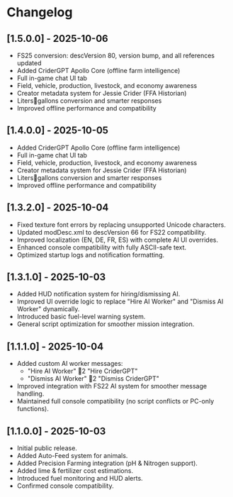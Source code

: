 # Changelog

## [1.5.0.0] - 2025-10-06
- FS25 conversion: descVersion 80, version bump, and all references updated
- Added CriderGPT Apollo Core (offline farm intelligence)
- Full in-game chat UI tab
- Field, vehicle, production, livestock, and economy awareness
- Creator metadata system for Jessie Crider (FFA Historian)
- Litersgallons conversion and smarter responses
- Improved offline performance and compatibility

## [1.4.0.0] - 2025-10-05
- Added CriderGPT Apollo Core (offline farm intelligence)
- Full in-game chat UI tab
- Field, vehicle, production, livestock, and economy awareness
- Creator metadata system for Jessie Crider (FFA Historian)
- Litersgallons conversion and smarter responses
- Improved offline performance and compatibility

## [1.3.2.0] - 2025-10-04
- Fixed texture font errors by replacing unsupported Unicode characters.
- Updated modDesc.xml to descVersion 66 for FS22 compatibility.
- Improved localization (EN, DE, FR, ES) with complete AI UI overrides.
- Enhanced console compatibility with fully ASCII-safe text.
- Optimized startup logs and notification formatting.

## [1.3.1.0] - 2025-10-03
- Added HUD notification system for hiring/dismissing AI.
- Improved UI override logic to replace "Hire AI Worker" and "Dismiss AI Worker" dynamically.
- Introduced basic fuel-level warning system.
- General script optimization for smoother mission integration.

## [1.1.1.0] - 2025-10-04
- Added custom AI worker messages:
  - "Hire AI Worker" 2 "Hire CriderGPT"
  - "Dismiss AI Worker" 2 "Dismiss CriderGPT"
- Improved integration with FS22 AI system for smoother message handling.
- Maintained full console compatibility (no script conflicts or PC-only functions).

## [1.1.0.0] - 2025-10-03
- Initial public release.
- Added Auto-Feed system for animals.
- Added Precision Farming integration (pH & Nitrogen support).
- Added lime & fertilizer cost estimations.
- Introduced fuel monitoring and HUD alerts.
- Confirmed console compatibility.


